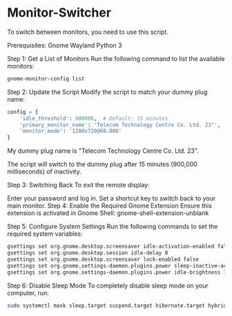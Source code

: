# Monitor-Switcher
To switch between monitors, you need to use this script.

Prerequisites:
Gnome
Wayland
Python 3


Step 1: Get a List of Monitors
Run the following command to list the available monitors:

```bash
gnome-monitor-config list
```

Step 2: Update the Script
Modify the script to match your dummy plug name:

```python
config = {
    'idle_threshold': 900000,  # Default: 15 minutes
    'primary_monitor_name': 'Telecom Technology Centre Co. Ltd. 23"',  # Default display name
    'monitor_mode': '1280x720@60.000'
}
```

My dummy plug name is "Telecom Technology Centre Co. Ltd. 23".

The script will switch to the dummy plug after 15 minutes (900,000 milliseconds) of inactivity.

Step 3: Switching Back
To exit the remote display:

Enter your password and log in.
Set a shortcut key to switch back to your main monitor.
Step 4: Enable the Required Gnome Extension
Ensure this extension is activated in Gnome Shell:
gnome-shell-extension-unblank

Step 5: Configure System Settings
Run the following commands to set the required system variables:

```bash
gsettings set org.gnome.desktop.screensaver idle-activation-enabled false
gsettings set org.gnome.desktop.session idle-delay 0
gsettings set org.gnome.desktop.screensaver lock-enabled false
gsettings set org.gnome.settings-daemon.plugins.power sleep-inactive-ac-type 'nothing'
gsettings set org.gnome.settings-daemon.plugins.power idle-brightness 100
```

Step 6: Disable Sleep Mode
To completely disable sleep mode on your computer, run:

```bash
sudo systemctl mask sleep.target suspend.target hibernate.target hybrid-sleep.target
```
